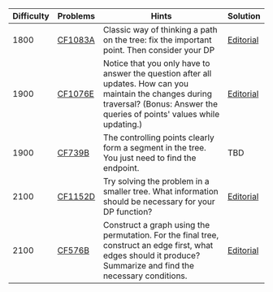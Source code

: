 | Difficulty | Problems | Hints | Solution |
| -------- | -------- | -------- | -------- |
| 1800 | [CF1083A](https://codeforces.com/problemset/problem/1083/A) | Classic way of thinking a path on the tree: fix the important point. Then consider your DP |[Editorial](https://github.com/Yawn-Sean/Daily_CF_Problems/blob/main/daily_problems/2024/03/0305/solution/cf1083a.md) | 
| 1900 | [CF1076E](https://codeforces.com/problemset/problem/1076/E) | Notice that you only have to answer the question after all updates. How can you maintain the changes during traversal? (Bonus: Answer the queries of points' values while updating.) | [Editorial](https://github.com/Yawn-Sean/Daily_CF_Problems/blob/main/daily_problems/2024/03/0315/solution/cf1076e.md) |
| 1900 | [CF739B](https://codeforces.com/problemset/problem/739/B) | The controlling points clearly form a segment in the tree. You just need to find the endpoint. | TBD |
| 2100 | [CF1152D](https://codeforces.com/problemset/problem/1152/D) | Try solving the problem in a smaller tree. What information should be necessary for your DP function? | [Editorial](https://github.com/Yawn-Sean/Daily_CF_Problems/blob/main/daily_problems/2024/02/0228/solution/cf1152d.md) |
| 2100 | [CF576B](https://codeforces.com/problemset/problem/576/B) | Construct a graph using the permutation. For the final tree, construct an edge first, what edges should it produce? Summarize and find the necessary conditions. | [Editorial](https://github.com/Yawn-Sean/Daily_CF_Problems/blob/main/daily_problems/2024/03/0311/solution/cf576b.md) |